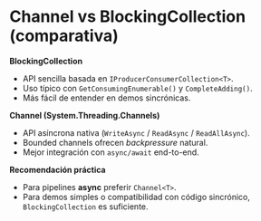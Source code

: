 # Channel vs BlockingCollection (comparativa)

**BlockingCollection<T>**  
- API sencilla basada en `IProducerConsumerCollection<T>`.  
- Uso típico con `GetConsumingEnumerable()` y `CompleteAdding()`.  
- Más fácil de entender en demos sincrónicas.

**Channel<T> (System.Threading.Channels)**  
- API asíncrona nativa (`WriteAsync` / `ReadAsync` / `ReadAllAsync`).  
- Bounded channels ofrecen *backpressure* natural.  
- Mejor integración con `async/await` end-to-end.

**Recomendación práctica**  
- Para pipelines **async** preferir `Channel<T>`.  
- Para demos simples o compatibilidad con código sincrónico, `BlockingCollection` es suficiente.
